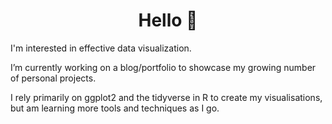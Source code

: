<h1 align=center> Hello 👋 </h1>

I'm interested in effective data visualization.

I’m currently working on a blog/portfolio to showcase my growing number of personal projects.

I rely primarily on ggplot2 and the tidyverse in R to create my visualisations, but am learning more tools and techniques as I go.

<!---
jessjep/jessjep is a ✨ special ✨ repository because its `README.md` (this file) appears on your GitHub profile.
You can click the Preview link to take a look at your changes.
--->
